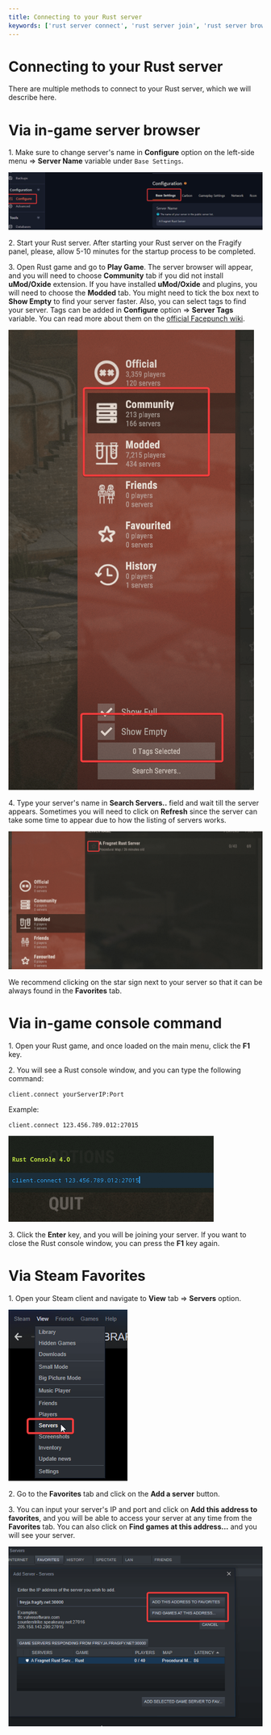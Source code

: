 ```yaml
---
title: Connecting to your Rust server
keywords: ['rust server connect', 'rust server join', 'rust server browser connect', 'rust server steam connect']
---
```


# Connecting to your Rust server
There are multiple methods to connect to your Rust server, which we will describe here.

#  Via in-game server browser

1\. Make sure to change server's name in **Configure** option on the left-side menu => **Server Name** variable under `Base Settings`.

![Server Name](images/server-name.png)

2\. Start your Rust server. After starting your Rust server on the Fragify panel, please, allow 5-10 minutes for the startup process to be completed. 

3\. Open Rust game and go to **Play Game**. The server browser will appear, and you will need to choose **Community** tab if you did not install **uMod/Oxide** extension. If you have installed **uMod/Oxide** and plugins, you will need to choose the **Modded** tab. You might need to tick the box next to **Show Empty** to find your server faster. Also, you can select tags to find your server. Tags can be added in **Configure** option => **Server Tags** variable. You can read more about them on the [official Facepunch wiki](https://wiki.facepunch.com/rust/server-browser-tags).

![Server Browser](images/server-browser.png)

4\. Type your server's name in **Search Servers..** field and wait till the server appears. Sometimes you will need to click on **Refresh** since the server can take some time to appear due to how the listing of servers works. 

![Server in Browser](images/server-in-browser.png)

We recommend clicking on the star sign next to your server so that it can be always found in the **Favorites** tab. 

# Via in-game console command

1\. Open your Rust game, and once loaded on the main menu, click the **F1** key. 

2\. You will see a Rust console window, and you can type the following command:
```
client.connect yourServerIP:Port
```
Example:
```
client.connect 123.456.789.012:27015
```
![Rust Console Window](images/rust-console.png)

3\. Click the **Enter** key, and you will be joining your server. If you want to close the Rust console window, you can press the **F1** key again. 

# Via Steam Favorites

1\. Open your Steam client and navigate to **View** tab => **Servers** option.

![Steam Servers](images/steam-servers.png)

2\. Go to the **Favorites** tab and click on the **Add a server** button.

3\. You can input your server's IP and port and click on **Add this address to favorites**, and you will be able to access your server at any time from the **Favorites** tab. You can also click on **Find games at this address...** and you will see your server.

![Example Steam Servers](images/example-steam-server.png)